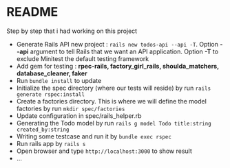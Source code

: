 # README

Step by step that i had working on this project

* Generate Rails API new project : `rails new todos-api --api -T`. Option **--api** argument to tell Rails that we want an API application. Option **-T** to exclude Minitest the default testing framework
* Add gem for testing : **rpec-rails, factory_girl_rails, shoulda_matchers, database_cleaner, faker**
* Run `bundle install` to update
* Initialize the spec directory (where our tests will reside) by run `rails generate rspec:install`
* Create a factories directory. This is where we will define the model factories by run `mkdir spec/factories`
* Update configuration in spec/rails_helper.rb
* Generating the Todo model by run `rails g model Todo title:string created_by:string`
* Writing some testcase and run it by `bundle exec rspec`
* Run rails app by `rails s`
* Open browser and type `http://localhost:3000` to show result
* ...
